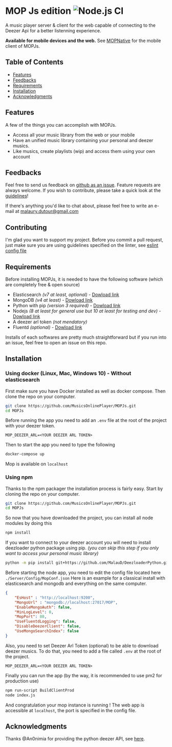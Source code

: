 # MOP Js edition ![Node.js CI](https://github.com/MusicsOnlinePlayer/MOPJs/workflows/Node.js%20CI/badge.svg)

A music player server & client for the web capable of connecting to the Deezer Api for a better listenning experience.

**Available for mobile devices and the web.** 
See [MOPNative](https://github.com/MusicsOnlinePlayer/MOPNative) for the mobile client of MOPJs.

## Table of Contents
 - [Features](#Features)
 - [Feedbacks](#Feedbacks)
 - [Requirements](#Requirements)
 - [Installation](#Installation)
 - [Acknowledgments](#Acknowledgments)

## Features
A few of the things you can accomplish with MOPJs.
 - Access all your music library from the web or your mobile
 - Have an unified music library containing your personal and deezer musics.
 - Like musics, create playlists (wip) and access them using your own account

## Feedbacks

Feel free to send us feedback on [github as an issue](https://github.com/MusicsOnlinePlayer/MOPJs/issues/new). Feature requests are always welcome. If you wish to contribute, please take a quick look at the [guidelines](./CONTRIBUTING.md)!

If there's anything you'd like to chat about, please feel free to write an e-mail at <malaury.dutour@gmail.com>
## Contributing
I'm glad you want to support my project. Before you commit a pull request, just make sure you are using guidelines specified on the linter, see [eslint config file](https://github.com/MusicsOnlinePlayer/MOPJs/blob/master/.eslintrc.json) 

## Requirements
Before installing MOPJs, it is needed to have the following software (which are completely free & open source)
 * Elasticsearch *(v7 at least, optional)* - [Dowload link](https://www.elastic.co/downloads/elasticsearch)
 * MongoDB *(v4 at least)* - [Dowload link](https://www.mongodb.com/try/download/community)
 * Python with pip *(version 3 required)* - [Dowload link](https://www.python.org/downloads/)
 * Nodejs *(8 at least for general use but 10 at least for testing and dev)* - [Dowload link](https://nodejs.org/en/download/)
 * A deezer arl token *(not mendatory)*
 * Fluentd *(optional)* - [Dowload link](https://docs.fluentd.org/installation)

Installs of each softwares are pretty much straightforward but if you run into an issue, feel free to open an issue on this repo.

## Installation
### Using docker (Linux, Mac, Windows 10) - Without elasticsearch
First make sure you have Docker installed as well as docker compose.
Then clone the repo on your computer.
``` bash
git clone https://github.com/MusicsOnlinePlayer/MOPJs.git
cd MOPJs
```
Before running the app you need to add an `.env` file at the root of the project with your deezer token.
``` env
MOP_DEEZER_ARL=<YOUR DEEZER ARL TOKEN>
```

Then to start the app you need to type the following

```bash
docker-compose up
```

Mop is available on `localhost`

### Using npm

Thanks to the npm packager the installation process is fairly easy.
Start by cloning the repo on your computer.
``` bash
git clone https://github.com/MusicsOnlinePlayer/MOPJs.git
cd MOPJs
```
So now that you have downloaded the project, you can install all node modules by doing this
``` bash
npm install
```
If you want to connect to your deezer account you will need to install deezloader python package using pip. *(you can skip this step if you only want to access your personal music library)*
``` bash
python -m pip install git+https://github.com/MalauD/DeezloaderPython.git
```
Before starting the node app, you need to edit the config file located here `./Server/Config/MopConf.json`
Here is an example for a classical install with elasticsearch and mongodb and everything on the same computer.
``` json
{
    "EsHost" : "http://localhost:9200",
    "MongoUrl" : "mongodb://localhost:27017/MOP",
    "EnableMongoAuth": false,
    "MinLogLevel": 0,
    "MopPort": 80,
    "UseFluentdLogging": false,
    "DisableDeezerClient": false,
    "UseMongoSearchIndex": false
}
```
Also, you need to set Deezer Arl Token (optional) to be able to download deezer musics. To do that, you need to add a file called `.env` at the root of the project.

``` env
MOP_DEEZER_ARL=<YOUR DEEZER ARL TOKEN>
```

Finally you can run the app (by the way, it is recommended to use pm2 for production use)
``` bash
npm run-script BuildClientProd
node index.js
```
And congratulation your mop instance is running ! 
The web app is accessible at `localhost`, the port is specified in the config file.

## Acknowledgments
Thanks @An0nimia for providing the python deezer API, see [here](https://github.com/An0nimia/deezloader).
